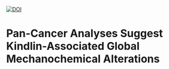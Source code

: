 [![DOI](https://zenodo.org/badge/DOI/10.5281/zenodo.10775631.svg)](https://doi.org/10.5281/zenodo.10775631)

# Pan-Cancer Analyses Suggest Kindlin-Associated Global Mechanochemical Alterations
